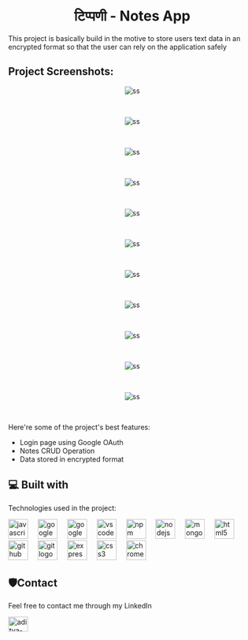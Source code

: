 <h1 align="center" id="title">टिप्पणी - Notes App</h1>

<p id="description">This project is basically build in the motive to store users text data in an encrypted format so that the user can rely on the application safely </p>

<h2>Project Screenshots:</h2>

<p align="center"><img src="img/1.png" alt="ss"></p>
<br>
<p align="center"><img src="img/2.png" alt="ss"></p> 
<br>
<p align="center"><img src="img/3.png" alt="ss"></p>
<br>
<p align="center"><img src="img/4.png" alt="ss"></p>
<br>
<p align="center"><img src="img/5.png" alt="ss"></p>
<br>
<p align="center"><img src="img/6.png" alt="ss"></p>
<br>
<p align="center"><img src="img/7.png" alt="ss"></p>
<br>
<p align="center"><img src="img/8.png" alt="ss"></p>
<br>
<p align="center"><img src="img/9.png" alt="ss"></p>
<br>
<p align="center"><img src="img/10.png" alt="ss"></p>
<br>
<p align="center"><img src="img/11.png" alt="ss"></p>
<br>
  
  

Here're some of the project's best features:

- Login page using Google OAuth
- Notes CRUD Operation
- Data stored in encrypted format

<h2>💻 Built with</h2>

Technologies used in the project:

<div align="left">
  <img src="https://cdn.jsdelivr.net/gh/devicons/devicon/icons/javascript/javascript-original.svg" height="40" alt="javascript logo"  />
  <img width="12" />
  <img src="https://cdn.jsdelivr.net/gh/devicons/devicon/icons/google/google-original.svg" height="40" alt="google logo"  />
  <img width="12" />
  <img src="https://cdn.jsdelivr.net/gh/devicons/devicon/icons/googlecloud/googlecloud-original.svg" height="40" alt="googlecloud logo"  />
  <img width="12" />
  <img src="https://cdn.jsdelivr.net/gh/devicons/devicon/icons/vscode/vscode-original.svg" height="40" alt="vscode logo"  />
  <img width="12" />
  <img src="https://cdn.jsdelivr.net/gh/devicons/devicon/icons/npm/npm-original-wordmark.svg" height="40" alt="npm logo"  />
  <img width="12" />
  <img src="https://cdn.jsdelivr.net/gh/devicons/devicon/icons/nodejs/nodejs-original.svg" height="40" alt="nodejs logo"  />
  <img width="12" />
  <img src="https://cdn.jsdelivr.net/gh/devicons/devicon/icons/mongodb/mongodb-original.svg" height="40" alt="mongodb logo"  />
  <img width="12" />
  <img src="https://cdn.jsdelivr.net/gh/devicons/devicon/icons/html5/html5-original.svg" height="40" alt="html5 logo"  />
  <img width="12" />
  <img src="https://cdn.jsdelivr.net/gh/devicons/devicon/icons/github/github-original.svg" height="40" alt="github logo"  />
  <img width="12" />
  <img src="https://cdn.jsdelivr.net/gh/devicons/devicon/icons/git/git-original.svg" height="40" alt="git logo"  />
  <img width="12" />
  <img src="https://cdn.jsdelivr.net/gh/devicons/devicon/icons/express/express-original.svg" height="40" alt="express logo"  />
  <img width="12" />
  <img src="https://cdn.jsdelivr.net/gh/devicons/devicon/icons/css3/css3-original.svg" height="40" alt="css3 logo"  />
  <img width="12" />
  <img src="https://cdn.jsdelivr.net/gh/devicons/devicon/icons/chrome/chrome-original.svg" height="40" alt="chrome logo"  />
</div>

<h2>🛡️Contact</h2>
<p>Feel free to contact me through my LinkedIn </p>
<p align="left">
  <a href="https://linkedin.com/in/aditya-sharma-9b2b27226" target="blank"><img align="center" src="https://raw.githubusercontent.com/rahuldkjain/github-profile-readme-generator/master/src/images/icons/Social/linked-in-alt.svg" alt="aditya-sharma-9b2b27226" height="30" width="40" /></a>
</p>
